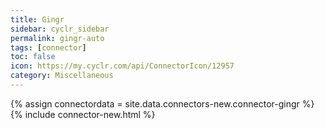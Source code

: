 ```yaml
---
title: Gingr
sidebar: cyclr_sidebar
permalink: gingr-auto
tags: [connector]
toc: false
icon: https://my.cyclr.com/api/ConnectorIcon/12957
category: Miscellaneous
---
```

{% assign connectordata = site.data.connectors-new.connector-gingr %}
{% include connector-new.html %}	